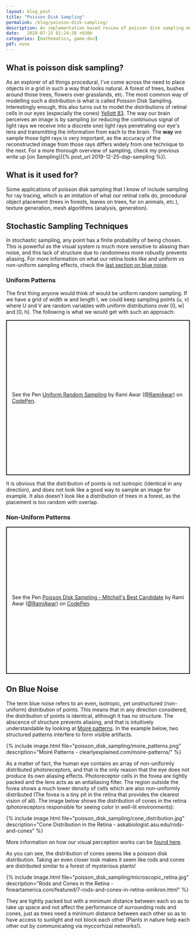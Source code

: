 ```yaml
---
layout: blog_post
title: "Poisson Disk Sampling"
permalink: /blog/poisson-disk-sampling/
description: An implementation based review of poisson disk sampling methods
date:   2020-07-25 01:24:38 +0300
categories: [mathematics, game-dev]
pdf: none
---
```


## What is poisson disk sampling?

As an explorer of all things procedural, I've come across the need to place objects in a grid in such a way that looks natural. A forest of trees, bushes around those trees, flowers over grasslands, etc. The most common way of modelling such a distribution is what is called Poisson Disk Sampling. Interestingly enough, this also turns out to model the distributions of retinal cells in our eyes (especially the cones) [Yellott 83](https://doi.org/10.1126/science.6867716). The way our brain perceives an image is by sampling (or reducing the continuous signal of light rays we receive into a discrete one) light rays penetrating our eye's lens and transmitting the information from each to the brain. The **way** we sample those light rays is very important, as the accuracy of the reconstructed image from those rays differs widely from one technique to the next. For a more thorough overview of sampling, check my previous write up [on Sampling]({% post_url 2019-12-25-dsp-sampling %}).

## What is it used for?

Some applications of poisson disk sampling that I know of include sampling for ray tracing, which is an imitation of what our retinal cells do, procedural object placement (trees in forests, leaves on trees, fur on animals, etc.), texture generation, mesh algorithms (analysis, generation).

## Stochastic Sampling Techniques

In stochastic sampling, any point has a finite probability of being chosen. This is powerful as the visual system is much more sensitive to aliasing than noise, and this lack of structure due to randomness more robustly prevents aliasing. For more information on what our retina looks like and uniform vs non-uniform sampling effects, check the [last section on blue noise](#blue).

### Uniform Patterns
The first thing anyone would think of would be uniform random sampling. If we have a grid of width w and length l, we could keep sampling points (u, v) where U and V are random variables with uniform distributions over [0, w] and [0, h]. The following is what we would get with such an approach:

<p class="codepen" data-height="408" data-theme-id="light" data-default-tab="js,result" data-user="RamiAwar" data-slug-hash="LYGoVKL" style="height: 424px; box-sizing: border-box; display: flex; align-items: center; justify-content: center; border: 2px solid; margin: 1em 0; padding: 1em;" data-pen-title="Uniform Random Sampling">
  <span>See the Pen <a href="https://codepen.io/RamiAwar/pen/LYGoVKL">
  Uniform Random Sampling</a> by Rami Awar (<a href="https://codepen.io/RamiAwar">@RamiAwar</a>)
  on <a href="https://codepen.io">CodePen</a>.</span>
</p>
<script async src="https://static.codepen.io/assets/embed/ei.js"></script>

It is obvious that the distribution of points is not isotropic (identical in any direction), and does not look like a good way to sample an image for example. It also doesn't look like a distribution of trees in a forest, as the placement is too random with overlap. 

### Non-Uniform Patterns

<p class="codepen" data-height="402" data-theme-id="light" data-default-tab="js,result" data-user="RamiAwar" data-slug-hash="vYLMQab" style="height: 402px; box-sizing: border-box; display: flex; align-items: center; justify-content: center; border: 2px solid; margin: 1em 0; padding: 1em;" data-pen-title="Poisson Disk Sampling - Mitchell's Best Candidate">
  <span>See the Pen <a href="https://codepen.io/RamiAwar/pen/vYLMQab">
  Poisson Disk Sampling - Mitchell's Best Candidate</a> by Rami Awar (<a href="https://codepen.io/RamiAwar">@RamiAwar</a>)
  on <a href="https://codepen.io">CodePen</a>.</span>
</p>

<p id="blue">
</p>

## On Blue Noise
The term blue noise refers to an even, isotropic, yet unstructured (non-uniform) distribution of points. This means that in any direction considered, the distribution of points is identical, although it has no structure. The abscence of structure prevents aliasing, and that is intuitively understandable by looking at [Moiré patterns](http://clearlyexplained.com/moire-patterns/index.html). In the example below, two structured patterns interfere to form visible artifacts. 

{% include image.html file="poisson_disk_sampling/moire_patterns.png" description="Moiré Patterns - clearlyexplained.com/moire-patterns/" %}

As a matter of fact, the human eye contains an array of non-uniformly distributed photoreceptors, and that is the only reason that the eye does not produce its own aliasing effects. Photoreceptor cells in the fovea are tightly packed and the lens acts as an antialiasing filter. The region outside the fovea shows a much lower density of cells which are also non-uniformly distributed (The fovea is a tiny pit in the retina that provides the clearest vision of all). The image below shows the distribution of cones in the retina (photoreceptors responsible for seeing color in well-lit environments):

{% include image.html file="poisson_disk_sampling/cone_distribution.jpg" description="Cone Distribution in the Retina - askabiologist.asu.edu/rods-and-cones" %}

More information on how our visual perception works can be [found here](https://askabiologist.asu.edu/rods-and-cones). 

As you can see, the distribution of cones seems like a poisson disk distribution. Taking an even closer look makes it seem like rods and cones are distributed similar to a forest of mysterious plants!

{% include image.html file="poisson_disk_sampling/microscopic_retina.jpg" description="Rods and Cones in the Retina - fineartamerica.com/featured/7-rods-and-cones-in-retina-omikron.html" %}

They are tightly packed but with a minimum distance between each so as to take up space and not affect the performance of surrounding rods and cones, just as trees need a minimum distance between each other so as to have access to sunlight and not block each other (Plants in nature help each other out by communicating via myccorhizal networks!).


